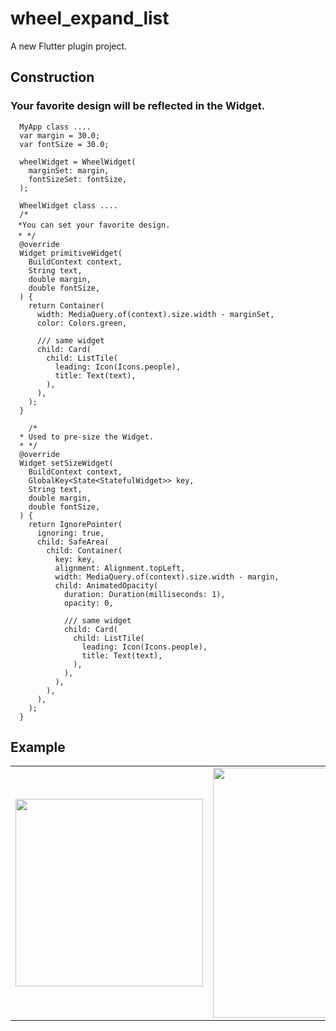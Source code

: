 # wheel_expand_list

A new Flutter plugin project.

## Construction

### Your favorite design will be reflected in the Widget.
```
  MyApp class ....
  var margin = 30.0;
  var fontSize = 30.0;
  
  wheelWidget = WheelWidget(
    marginSet: margin,
    fontSizeSet: fontSize,
  );
  
  WheelWidget class ....
  /*
　*You can set your favorite design.
　* */
  @override
  Widget primitiveWidget(
    BuildContext context,
    String text,
    double margin,
    double fontSize,
  ) {
    return Container(
      width: MediaQuery.of(context).size.width - marginSet,
      color: Colors.green,

      /// same widget
      child: Card(
        child: ListTile(
          leading: Icon(Icons.people),
          title: Text(text),
        ),
      ),
    );
  }
  
    /*
  * Used to pre-size the Widget.
  * */
  @override
  Widget setSizeWidget(
    BuildContext context,
    GlobalKey<State<StatefulWidget>> key,
    String text,
    double margin,
    double fontSize,
  ) {
    return IgnorePointer(
      ignoring: true,
      child: SafeArea(
        child: Container(
          key: key,
          alignment: Alignment.topLeft,
          width: MediaQuery.of(context).size.width - margin,
          child: AnimatedOpacity(
            duration: Duration(milliseconds: 1),
            opacity: 0,

            /// same widget
            child: Card(
              child: ListTile(
                leading: Icon(Icons.people),
                title: Text(text),
              ),
            ),
          ),
        ),
      ),
    );
  }

```


## Example

|  | |
:--: | :--:
|<img width="300" src="https://user-images.githubusercontent.com/16457165/192257620-2e9ad9ba-4251-4ebb-bdc1-aec242441833.gif">|<img width="400" src="https://user-images.githubusercontent.com/16457165/192257599-97c82dfa-e079-4a6b-9e7a-a37f98ad42b3.gif">|
